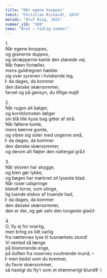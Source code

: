 ```yaml
---
title: "Når egene knoppes"
tekst: "Christian Richardt, 1874"
melodi: "Oluf Ring, 1922"
nummer_v18: "309"
tema: "Året – tidlig sommer"
---
```

1\.\
Når egene knoppes,\
og granerne duppes,\
og skræpperne kante den støvede vej.\
Når frøen fortæller,\
mens guldregnen hælder\
sig over syrenen i hviskende leg,\
𝄆 da dages, da kommer\
den danske skærsommer,\
farvel og på gensyn, du liflige maj!𝄆

2\.\
Når rugen alt bølger,\
og kornblomsten dølger\
sin blå lille kyse bag gitter af strå.\
Når føllene tumle,\
mens køerne gumle,\
og viben sig soler med ungerne små,\
𝄆 da dages, da kommer\
den danske skærsommer,\
og derom alt fløjter den nattergal grå.𝄆

3\.\
Når skoven har skygge,\
og bien gør lykke,\
og bøgen har mørknet sit lyseste blad.\
Når roser udspringe\
blandt torne, som stinge,\
lig luende elskov af truende had,\
𝄆 da dages, da kommer\
den danske skærsommer,\
den er der, og gør selv den tungeste glad.𝄆

4\.\
O, fly ej for snarlig,\
men bring os lidt varlig\
fra nætternes lyse til tusmørkets stund!\
Vi vented så længe\
på blommende enge,\
på duften fra rosernes svulmende mund, –\
𝄆 men bedst som du kommer,\
du favre skærsommer,\
så hastigt du fly’r som et drømmerigt blund!𝄆 \
